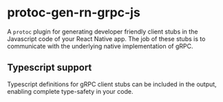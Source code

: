 # protoc-gen-rn-grpc-js

A `protoc` plugin for generating developer friendly client stubs in the Javascript code of your React Native app. The job of these stubs is to communicate with the underlying native implementation of gRPC.

## Typescript support

Typescript definitions for gRPC client stubs can be included in the output, enabling complete type-safety in your code.
